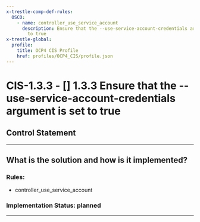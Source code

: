 ```yaml
---
x-trestle-comp-def-rules:
  OSCO:
    - name: controller_use_service_account
      description: Ensure that the --use-service-account-credentials argument is set
        to true
x-trestle-global:
  profile:
    title: OCP4 CIS Profile
    href: profiles/OCP4_CIS/profile.json
---
```


# CIS-1.3.3 - \[\] 1.3.3 Ensure that the --use-service-account-credentials argument is set to true

## Control Statement

______________________________________________________________________

## What is the solution and how is it implemented?

<!-- For implementation status enter one of: implemented, partial, planned, alternative, not-applicable -->

<!-- Note that the list of rules under ### Rules: is read-only and changes will not be captured after assembly to JSON -->

<!-- Add control implementation description here for control: CIS-1.3.3 -->

### Rules:

  - controller_use_service_account

### Implementation Status: planned

______________________________________________________________________
